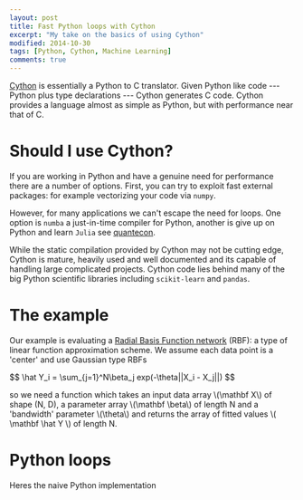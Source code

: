 ```yaml
---
layout: post
title: Fast Python loops with Cython
excerpt: "My take on the basics of using Cython"
modified: 2014-10-30
tags: [Python, Cython, Machine Learning]
comments: true
---
```


[Cython](http://cython.org) is essentially a Python to C translator. Given Python like code ---  Python plus type declarations --- Cython generates C code. Cython provides a language almost as simple as Python, but with performance near that of C.  

# Should I use Cython?

If you are working in Python and have a genuine need for performance there are a number of options. First, you can try to exploit fast external packages: for example vectorizing your code via `numpy`. 

However, for many applications we can't escape the need for loops. One option is `numba` a just-in-time compiler for Python, another is give up on Python and learn `Julia` see [quantecon](http://quant-econ.net/python_or_julia.html).  

While the static compilation provided by Cython may not be cutting edge, Cython is mature, heavily used and well documented and its capable of handling large complicated projects. Cython code lies behind many of the big Python scientific libraries including `scikit-learn` and `pandas`.

# The example

Our example is evaluating a [Radial Basis Function network](http://en.wikipedia.org/wiki/Radial_basis_function_network) (RBF): a type of linear function approximation scheme. We assume each data point is a 'center' and use Gaussian type RBFs

<div>$$  \hat Y_i = \sum_{j=1}^N\beta_j exp(-\theta||X_i - X_j||) $$</div>

so we need a function which takes an input data array \\(\mathbf X\\) of shape (N, D), a parameter array \\(\mathbf \beta\\) of length N and a 'bandwidth' parameter \\(\theta\\) and returns the array of fitted values \\( \mathbf \hat Y \\) of length N. 

# Python loops

Heres the naive Python implementation




